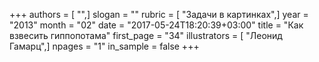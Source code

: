+++
authors = [ "",]
slogan = ""
rubric = [ "Задачи в картинках",]
year = "2013"
month = "02"
date = "2017-05-24T18:20:39+03:00"
title = "Как взвесить гиппопотама"
first_page = "34"
illustrators = [ "Леонид Гамарц",]
npages = "1"
in_sample = false
+++
